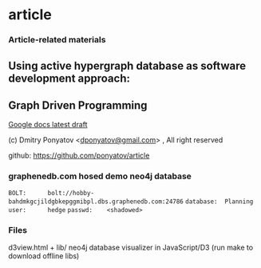# article
### Article-related materials

## Using active hypergraph database as software development approach:
## Graph Driven Programming

[Google docs latest draft](https://docs.google.com/document/d/14VSoJ_uBVbhW9srTX11bw1-IfgROxWR6jvNRmVUO-ww)

(c) Dmitry Ponyatov <<dponyatov@gmail.com>> , All right reserved

github: https://github.com/ponyatov/article

### graphenedb.com hosed demo neo4j database

`BOLT:		bolt://hobby-bahdmkgcjildgbkepggmibpl.dbs.graphenedb.com:24786`
`database:	Planning`
`user:		hedge`
`passwd:	<shadowed>`

### Files

d3view.html + lib/		neo4j database visualizer in JavaScript/D3 
						(run make to download offline libs)

